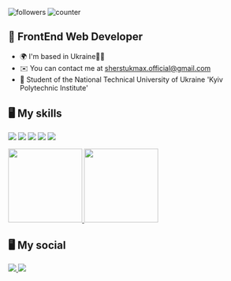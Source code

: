 ![followers](https://img.shields.io/github/followers/Maxson71?logo=github&style=flat-square&color=0891b2&labelColor=1c1917)
![counter](https://komarev.com/ghpvc/?username=Maxson71&color=0891b2&label=views&labelColor=1c1917&style=flat-square)

📝 FrontEnd Web Developer
-------------------
  * 🌍  I'm based in Ukraine💙💛
  * ✉️  You can contact me at [sherstukmax.official@gmail.com](mailto:sherstukmax.official@gmail.com)
  * 🧠  Student of the National Technical University of Ukraine 'Kyiv Polytechnic Institute'​

🖥️ My skills
-------------------
<img src="https://img.shields.io/badge/REACT JS-61DAFB?style=for-the-badge&logo=react&logoColor=black"/>  <img src="https://img.shields.io/badge/JAVASCRIPT-F7DF1E?style=for-the-badge&logo=javascript&logoColor=black"/>  <img src="https://img.shields.io/badge/HTML-E34F26?style=for-the-badge&logo=html5&logoColor=white"/>  <img src="https://img.shields.io/badge/CSS-1572B6?style=for-the-badge&logo=css3&logoColor=white"/>  <img src="https://img.shields.io/badge/SCSS-CC6699?style=for-the-badge&logo=sass&logoColor=white"/>

<a href="https://github.com/Maxson71/github-readme-stats">
  <img height=150 src="https://github-readme-stats.vercel.app/api/top-langs/?username=Maxson71&layout=compact"/>
</a>
<a href="https://github-readme-stats.vercel.app/api?username=Maxson71&show_icons=true&count_private=true">
  <img
  height=150
  src="https://github-readme-stats.vercel.app/api?username=Maxson71&show_icons=true&count_private=true"/>
</a>

🖥️ My social
-------------------
<a href="https://www.linkedin.com/in/maksym-sherstiuk-29868026b/">
  <img src="https://img.shields.io/badge/LINKEDIN-0A66C2?style=for-the-badge&logo=linkedin&logoColor=white"/>
</a> 
<a href="https://t.me/Maxsooooon">
  <img src="https://img.shields.io/badge/TELEGRAM-26A5E4?style=for-the-badge&logo=telegram&logoColor=white"/>
</a>
